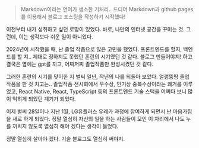 > Markdown이라는 언어가 생소한 기처리.. 드디어 Markdown과 github pages를 이용해서 블로그 포스팅을 작성하기 시작했다!

이전부터 내가 성취하고 싶던 로망이 있었다. 바로, 나만의 인터넷 공간을 꾸미는 것. 그런데, 이는 생각보다 쉬운 일이 아니었다.

2024년이 시작했을 때, 난 졸업 작품으로 많은 고민을 했었다. 프론트엔드를 할지, 백엔드를 할 지.. 제대로 정하지도 못했던 혼란의 시기였던 것 같다. 블로그 만들어야지! 하고 결국은 옆에는 gpt를 끼고, 어찌저찌 졸업작품만 완성시켰던 것 같다.

그러한 혼란의 시기를 맞이한 지 벌써 일년, 작년의 나를 되돌아 보았다. 얼렁뚱땅 졸업작품을 한 것 치고는.. 졸업작품 전시회에서 우수상, 인기상 중복수상이라는 쾌거를 이루었고, React Native, React, TypeScript 등의 프론트엔드 기술 스택을 어쩌다 보니 많이 익히게 되었던 계기가 되었다.

이제 벌써 28일이나 지난 1월, LG유플러스 유레카 과정에 참여하게 되면서 난 마음가짐을 새로 하게 되었다. 정말 열심히 자신의 일을 하는 사람들이 모인 이 자리에서 나도 누를 끼치지 않도록 열심히 해야 겠다는 생각이 들었다.

정말 열심히 살아야 겠다. 기술 블로그도 열심히 써야지.